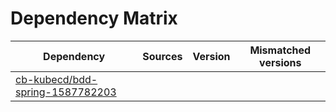 # Dependency Matrix

Dependency | Sources | Version | Mismatched versions
---------- | ------- | ------- | -------------------
[cb-kubecd/bdd-spring-1587782203](https://github.com/cb-kubecd/bdd-spring-1587782203.git) |  | []() | 
